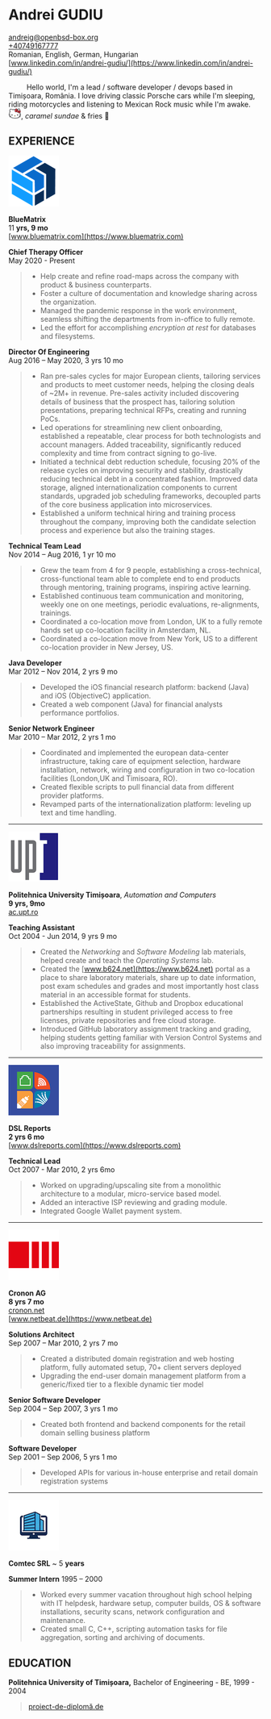 
[comment]: # (Linebreakes are double spaces)

# Andrei GUDIU
[andreig@openbsd-box.org](mailto:andreig@openbsd-box.org)  
[+40749167777](tel:+40749167777)  
Romanian, English, German, Hungarian  
[www.linkedin.com/in/andrei-gudiu/](https://www.linkedin.com/in/andrei-gudiu/)

&emsp; &emsp; Hello world, I'm a lead / software developer / devops based in Timișoara, România. I love driving classic Porsche cars while I'm sleeping, riding motorcycles and listening to Mexican Rock music while I'm awake. <img src="/images/hellokitty.png" width="25">, *caramel sundae* & fries 💛

## EXPERIENCE


![BlueMatrix Logo](/images/logos/bm.png)


**BlueMatrix**  
11 **yrs, 9 mo**  
[www.bluematrix.com](https://www.bluematrix.com)


**Chief Therapy Officer**  
May 2020 - Present

> - Help create and refine road-maps across the company with product & business counterparts.
> - Foster a culture of documentation and knowledge sharing across the organization.
> - Managed the pandemic response in the work environment, seamless shifting the departments 
> from in-office to fully remote.
> - Led the effort for accomplishing *encryption at rest* for databases and filesystems.


**Director Of Engineering**  
Aug 2016 – May 2020, 3 yrs 10 mo
[^bm_doe]: Ansible, ELK, MySQL, Prometheus & Grafana
    
> - Ran pre-sales cycles for major European clients, tailoring services and products to meet customer needs,
> helping the closing deals of ~2M+ in revenue. Pre-sales activity included discovering details of business
> that the prospect has, tailoring solution presentations, preparing technical RFPs, creating and running PoCs.
> - Led operations for streamlining new client onboarding, established a repeatable, clear process for both
> technologists and account managers. Added traceability, significantly reduced complexity and time from
>  contract signing to go-live. 
> - Initiated a technical debt reduction schedule, focusing 20% of the release cycles on improving security 
> and stability,  drastically reducing technical debt in a concentrated fashion. Improved data storage,
> aligned internationalization components to current standards, upgraded job scheduling frameworks, 
> decoupled parts of the core business application into microservices.
> - Established a uniform technical hiring and training process throughout the company, improving both 
> the candidate selection process and experience but also the training stages.


**Technical Team Lead**  
Nov 2014 – Aug 2016, 1 yr 10 mo
    
> - Grew the team from 4 for 9 people, establishing a cross-technical, cross-functional team able to complete end
>  to end products through mentoring, training programs, inspiring active learning.
> - Established continuous team communication and monitoring, weekly one on one meetings,
>  periodic evaluations, re-alignments, trainings.
> - Coordinated a co-location move from London, UK to a fully remote hands set up co-location facility in Amsterdam, NL.
> - Coordinated a co-location move from New York, US to a different co-location provider in New Jersey, US.


**Java Developer**  
Mar 2012 – Nov 2014, 2 yrs 9 mo
    
> - Developed the iOS financial research platform: backend (Java) and iOS (ObjectiveC) application.
> - Created a web component (Java) for financial analysts performance portfolios.
    
**Senior Network Engineer**  
Mar 2010 – Mar 2012, 2 yrs 1 mo
    
> - Coordinated and implemented the european data-center infrastructure, taking care of equipment selection,
>  hardware installation, network, wiring and configuration in two
>  co-location facilities (London,UK and Timisoara, RO).
> - Created flexible scripts to pull financial data from different provider platforms. 
> - Revamped parts of the internationalization platform: leveling up text and time handling. 

---

![Politehnica University logo](/images/logos/upt.png)

**Politehnica University Timișoara**,
*Automation and Computers*  
**9 yrs, 9mo**  
[ac.upt.ro](https://ac.upt.ro)


**Teaching Assistant**  
Oct 2004 - Jun 2014, 9 yrs 9 mo

> - Created the *Networking* and *Software Modeling* lab materials, helped create and teach the *Operating Systems* lab.
> - Created the [www.b624.net](https://www.b624.net) portal as a place to share laboratory materials,
>  share up to date information, post exam schedules and grades and most importantly 
>  host class material in an accessible format for students. 
> - Established the ActiveState, Github and Dropbox educational partnerships resulting in student privileged access
>  to free licenses, private repositories and free cloud storage.
> - Introduced GitHub laboratory assignment tracking and grading, helping students getting familiar
>  with Version Control Systems and also improving traceability for assignments. 

---

![DSL Reports logo](/images/logos/dsl.png)

**DSL Reports**   
**2 yrs 6 mo**  
[www.dslreports.com](https://www.dslreports.com)


**Technical Lead**  
Oct 2007 - Mar 2010, 2 yrs 6mo
    
> - Worked on upgrading/upscaling site from a monolithic architecture to a modular, micro-service based model.
> - Added an interactive ISP reviewing and grading module.
> - Integrated Google Wallet payment system.

---

![Cronon AG logo](/images/logos/cronon.png)

**Cronon AG**  
**8 yrs 7 mo**  
[cronon.net](https://cronon.net)  
[www.netbeat.de](https://www.netbeat.de)

 
**Solutions Architect**  
Sep 2007 – Mar 2010, 2 yrs 7 mo
    
> - Created a distributed domain registration and web hosting platform, fully automated setup,  70+ client servers deployed
> - Upgrading the end-user domain management platform from a generic/fixed tier to a flexible dynamic tier model
    
**Senior Software Developer**  
Sep 2004 – Sep 2007, 3 yrs 1 mo
[^netbeat_ssd]: Bash, C, CSS, Debian Linux, HTML, Javascript, Perl
    
> - Created both frontend and backend components for the retail domain selling business platform
    
**Software Developer**  
Sep 2001 – Sep 2006, 5 yrs 1 mo
[^netbeat_sd]: Bash, C, Debian Linux, OpenBSD, Perl
    
> - Developed APIs for various in-house enterprise and retail domain registration systems
    
---

![Comtec SRL generic logo](/images/logos/comtec.png)


**Comtec SRL**
~ 5 **years**

**Summer Intern**
1995 – 2000
[^comtec_intern]: Batch, C, Debian Linux, DOS, AWK, Perl
    
> - Worked every summer vacation throughout high school helping with IT helpdesk, hardware setup,
> computer builds, OS & software installations, security scans, network configuration and maintenance.
> - Created small C, C++, scripting automation tasks for file aggregation, sorting and archiving of documents.


## EDUCATION

**Politehnica University of Timișoara,** Bachelor of Engineering - BE, 1999 - 2004
> [proiect-de-diplomă.de](http://www.proiect-de-diplomă.de)



